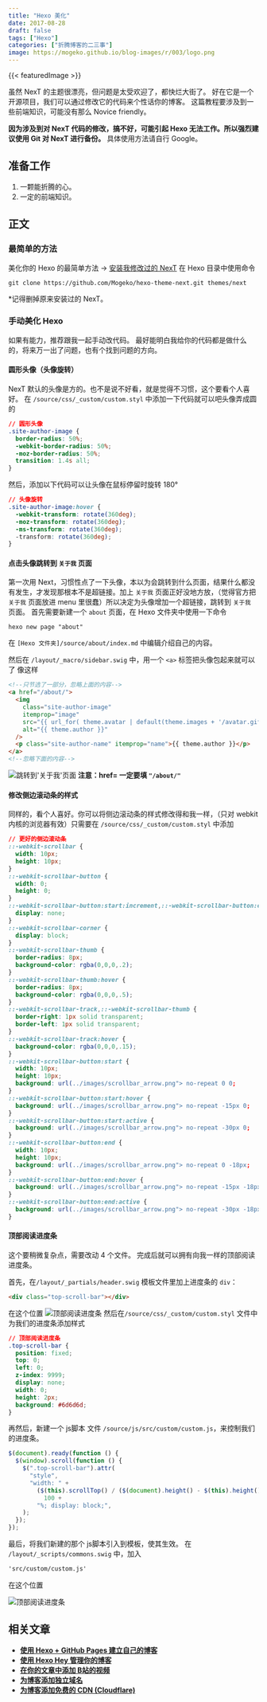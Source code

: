 ```yaml
---
title: "Hexo 美化"
date: 2017-08-28
draft: false
tags: ["Hexo"]
categories: ["折腾博客的二三事"]
image: https://mogeko.github.io/blog-images/r/003/logo.png
---
```


{{< featuredImage >}}

虽然 NexT 的主题很漂亮，但问题是太受欢迎了，都快烂大街了。
好在它是一个开源项目，我们可以通过修改它的代码来个性话你的博客。
这篇教程要涉及到一些前端知识，可能没有那么 Novice friendly。

**因为涉及到对 NexT 代码的修改，搞不好，可能引起 Hexo 无法工作。所以强烈建议使用 Git 对 NexT 进行备份。**
具体使用方法请自行 Google。

<!-- more -->

## 准备工作

1. 一颗能折腾的心。
2. 一定的前端知识。

## 正文

### 最简单的方法

美化你的 Hexo 的最简单方法 -> [安装我修改过的 NexT](https://github.com/Mogeko/hexo-theme-next)
在 Hexo 目录中使用命令

```shell
git clone https://github.com/Mogeko/hexo-theme-next.git themes/next
```

\*记得删掉原来安装过的 NexT。

### 手动美化 Hexo

如果有能力，推荐跟我一起手动改代码。
最好能明白我给你的代码都是做什么的，将来万一出了问题，也有个找到问题的方向。

#### 圆形头像（头像旋转）

NexT 默认的头像是方的。也不是说不好看，就是觉得不习惯，这个要看个人喜好。
在 `/source/css/_custom/custom.styl` 中添加一下代码就可以吧头像弄成圆的

```css
// 圆形头像
.site-author-image {
  border-radius: 50%;
  -webkit-border-radius: 50%;
  -moz-border-radius: 50%;
  transition: 1.4s all;
}
```

然后，添加以下代码可以让头像在鼠标停留时旋转 180°

```css
// 头像旋转
.site-author-image:hover {
  -webkit-transform: rotate(360deg);
  -moz-transform: rotate(360deg);
  -ms-transform: rotate(360deg);
  -transform: rotate(360deg);
}
```

#### 点击头像跳转到 `关于我` 页面

第一次用 Next，习惯性点了一下头像，本以为会跳转到什么页面，结果什么都没有发生，才发现那根本不是超链接。加上 `关于我` 页面正好没地方放，（觉得官方把 `关于我` 页面放进 menu 里很蠢）所以决定为头像增加一个超链接，跳转到 `关于我` 页面。
首先需要新建一个 `about` 页面，在 Hexo 文件夹中使用一下命令

```shell
hexo new page "about"
```

在 `[Hexo 文件夹]/source/about/index.md` 中编辑介绍自己的内容。

然后在 `/layout/_macro/sidebar.swig` 中，用一个 `<a>` 标签把头像包起来就可以了
像这样

```html
<!--只节选了一部分，忽略上面的内容-->
<a href="/about/">
  <img
    class="site-author-image"
    itemprop="image"
    src="{{ url_for( theme.avatar | default(theme.images + '/avatar.gif') ) }}"
    alt="{{ theme.author }}"
  />
  <p class="site-author-name" itemprop="name">{{ theme.author }}</p>
</a>
<!--忽略下面的内容-->
```

![跳转到'关于我'页面](https://mogeko.github.io/blog-images/r/003/line_about.png)
**注意：href= 一定要填 `"/about/"`**

#### 修改侧边滚动条的样式

同样的，看个人喜好。你可以将侧边滚动条的样式修改得和我一样，（只对 webkit 内核的浏览器有效）只需要在 `/source/css/_custom/custom.styl` 中添加

```css
// 更好的侧边滚动条
::-webkit-scrollbar {
  width: 10px;
  height: 10px;
}
::-webkit-scrollbar-button {
  width: 0;
  height: 0;
}
::-webkit-scrollbar-button:start:increment,::-webkit-scrollbar-button:end:decrement {
  display: none;
}
::-webkit-scrollbar-corner {
  display: block;
}
::-webkit-scrollbar-thumb {
  border-radius: 8px;
  background-color: rgba(0,0,0,.2);
}
::-webkit-scrollbar-thumb:hover {
  border-radius: 8px;
  background-color: rgba(0,0,0,.5);
}
::-webkit-scrollbar-track,::-webkit-scrollbar-thumb {
  border-right: 1px solid transparent;
  border-left: 1px solid transparent;
}
::-webkit-scrollbar-track:hover {
  background-color: rgba(0,0,0,.15);
}
::-webkit-scrollbar-button:start {
  width: 10px;
  height: 10px;
  background: url(../images/scrollbar_arrow.png"> no-repeat 0 0;
}
::-webkit-scrollbar-button:start:hover {
  background: url(../images/scrollbar_arrow.png"> no-repeat -15px 0;
}
::-webkit-scrollbar-button:start:active {
  background: url(../images/scrollbar_arrow.png"> no-repeat -30px 0;
}
::-webkit-scrollbar-button:end {
  width: 10px;
  height: 10px;
  background: url(../images/scrollbar_arrow.png"> no-repeat 0 -18px;
}
::-webkit-scrollbar-button:end:hover {
  background: url(../images/scrollbar_arrow.png"> no-repeat -15px -18px;
}
::-webkit-scrollbar-button:end:active {
  background: url(../images/scrollbar_arrow.png"> no-repeat -30px -18px;
}
```

#### 顶部阅读进度条

这个要稍微复杂点，需要改动 4 个文件。
完成后就可以拥有向我一样的顶部阅读进度条。

首先，在`/layout/_partials/header.swig` 模板文件里加上进度条的 `div`：

```html
<div class="top-scroll-bar"></div>
```

在这个位置
![顶部阅读进度条](https://mogeko.github.io/blog-images/r/003/top_scroll_bar_1.png)
然后在`/source/css/_custom/custom.styl` 文件中为我们的进度条添加样式

```css
// 顶部阅读进度条
.top-scroll-bar {
  position: fixed;
  top: 0;
  left: 0;
  z-index: 9999;
  display: none;
  width: 0;
  height: 2px;
  background: #6d6d6d;
}
```

再然后，新建一个 js脚本 文件 `/source/js/src/custom/custom.js`，来控制我们的进度条。

```js
$(document).ready(function () {
  $(window).scroll(function () {
    $(".top-scroll-bar").attr(
      "style",
      "width: " +
        ($(this).scrollTop() / ($(document).height() - $(this).height())) *
          100 +
        "%; display: block;",
    );
  });
});
```

最后，将我们新建的那个 js脚本引入到模板，使其生效。
在 `/layout/_scripts/commons.swig` 中，加入

```html
'src/custom/custom.js'
```

在这个位置

![顶部阅读进度条](https://mogeko.github.io/blog-images/r/003/top_scroll_bar_2.png)

## 相关文章

- [**使用 Hexo + GitHub Pages 建立自己的博客**](https://mogeko.github.io/2017/002/)
- [**使用 Hexo Hey 管理你的博客**](https://mogeko.github.io/2017/004/)
- [**在你的文章中添加 B站的视频**](https://mogeko.github.io/2017/005/)
- [**为博客添加独立域名**](https://mogeko.github.io/2019/048/)
- [**为博客添加免费的 CDN (Cloudflare)**](https://mogeko.github.io/2019/056/)
